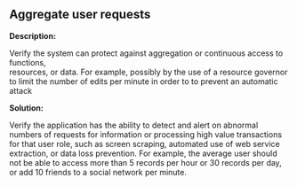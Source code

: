 
Aggregate user requests
-------

**Description:**

Verify the system can protect against aggregation or continuous access to functions,  
resources, or data. For example, possibly by the use of a resource governor to limit the 
number of edits per minute in order to to prevent an automatic attack


**Solution:**

Verify the application has the ability to detect and alert on abnormal numbers of requests 
for information or processing high value transactions for that user role, such as screen 
scraping, automated use of web service extraction, or data loss prevention. For example, 
the average user should not be able to access more than 5 records per hour or 30 records 
per day, or add 10 friends to a social network per minute.


	
